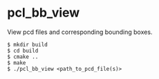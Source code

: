# pcl_bb_view
View pcd files and corresponding bounding boxes.

```
$ mkdir build
$ cd build
$ cmake ..
$ make
$ ./pcl_bb_view <path_to_pcd_file(s)>
```

